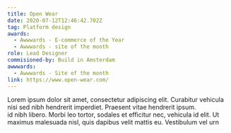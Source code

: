 ```yaml
---
title: Open Wear
date: 2020-07-12T12:46:42.702Z
tag: Platform design
awards:
  - Awwwards - E-commerce of the Year
  - Awwwards - site of the month
role: Lead Designer
commisioned-by: Build in Amsterdam
awwwards:
  - Awwwards - Site of the month
link: https://www.open-wear.com/
---
```

Lorem ipsum dolor sit amet, consectetur adipiscing elit. Curabitur vehicula nisi sed nibh hendrerit imperdiet. Praesent vitae hendrerit ipsum.\
id nibh libero. Morbi leo tortor, sodales et efficitur nec, vehicula id elit. Ut maximus malesuada nisl, quis dapibus velit mattis eu. Vestibulum vel urn